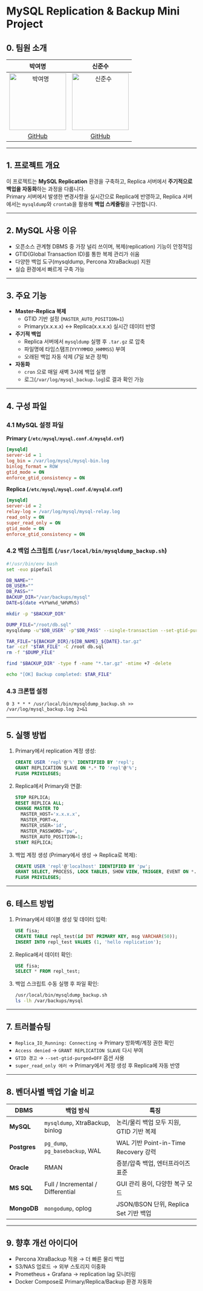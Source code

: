 # MySQL Replication & Backup Mini Project

## 0. 팀원 소개
| 박여명 | 신준수 |
|:------:|:------:|
| <img src="https://avatars.githubusercontent.com/u/166470537?v=4" alt="박여명" width="150"> | <img src="https://avatars.githubusercontent.com/u/137847336?v=4" alt="신준수" width="150"> |
| [GitHub](https://github.com/yeomyeoung) | [GitHub](https://github.com/shinjunsuuu) |

---

## 1. 프로젝트 개요
이 프로젝트는 **MySQL Replication** 환경을 구축하고, Replica 서버에서 **주기적으로 백업을 자동화**하는 과정을 다룹니다.  
Primary 서버에서 발생한 변경사항을 실시간으로 Replica에 반영하고, Replica 서버에서는 `mysqldump`와 `crontab`을 활용해 **백업 스케줄링**을 구현합니다.

---

## 2. MySQL 사용 이유
- 오픈소스 관계형 DBMS 중 가장 널리 쓰이며, 복제(replication) 기능이 안정적임  
- GTID(Global Transaction ID)를 통한 복제 관리가 쉬움  
- 다양한 백업 도구(mysqldump, Percona XtraBackup) 지원  
- 실습 환경에서 빠르게 구축 가능  

---

## 3. 주요 기능
- **Master–Replica 복제**
  - GTID 기반 설정 (`MASTER_AUTO_POSITION=1`)
  - Primary(x.x.x.x) ↔ Replica(x.x.x.x) 실시간 데이터 반영
- **주기적 백업**
  - Replica 서버에서 `mysqldump` 실행 후 `.tar.gz` 로 압축
  - 파일명에 타임스탬프(`YYYYMMDD_HHMMSS`) 부여
  - 오래된 백업 자동 삭제 (7일 보관 정책)
- **자동화**
  - `cron` 으로 매일 새벽 3시에 백업 실행
  - 로그(`/var/log/mysql_backup.log`)로 결과 확인 가능  

---

## 4. 구성 파일

### 4.1 MySQL 설정 파일
**Primary (`/etc/mysql/mysql.conf.d/mysqld.cnf`)**
```ini
[mysqld]
server-id = 1
log_bin = /var/log/mysql/mysql-bin.log
binlog_format = ROW
gtid_mode = ON
enforce_gtid_consistency = ON
```

**Replica (`/etc/mysql/mysql.conf.d/mysqld.cnf`)**
```ini
[mysqld]
server-id = 2
relay-log = /var/log/mysql/mysql-relay.log
read_only = ON
super_read_only = ON
gtid_mode = ON
enforce_gtid_consistency = ON
```

### 4.2 백업 스크립트 (`/usr/local/bin/mysqldump_backup.sh`)
```bash
#!/usr/bin/env bash
set -euo pipefail

DB_NAME=""
DB_USER=""
DB_PASS=""
BACKUP_DIR="/var/backups/mysql"
DATE=$(date +%Y%m%d_%H%M%S)

mkdir -p "$BACKUP_DIR"

DUMP_FILE="/root/db.sql"
mysqldump -u"$DB_USER" -p"$DB_PASS" --single-transaction --set-gtid-purged=OFF "$DB_NAME" > "$DUMP_FILE"

TAR_FILE="${BACKUP_DIR}/${DB_NAME}_${DATE}.tar.gz"
tar -czf "$TAR_FILE" -C /root db.sql
rm -f "$DUMP_FILE"

find "$BACKUP_DIR" -type f -name "*.tar.gz" -mtime +7 -delete

echo "[OK] Backup completed: $TAR_FILE"
```

### 4.3 크론탭 설정
```cron
0 3 * * * /usr/local/bin/mysqldump_backup.sh >> /var/log/mysql_backup.log 2>&1
```

---

## 5. 실행 방법
1. Primary에서 replication 계정 생성:
   ```sql
   CREATE USER 'repl'@'%' IDENTIFIED BY 'repl';
   GRANT REPLICATION SLAVE ON *.* TO 'repl'@'%';
   FLUSH PRIVILEGES;
   ```
2. Replica에서 Primary와 연결:
   ```sql
   STOP REPLICA;
   RESET REPLICA ALL;
   CHANGE MASTER TO
     MASTER_HOST='x.x.x.x',
     MASTER_PORT=x,
     MASTER_USER='id',
     MASTER_PASSWORD='pw',
     MASTER_AUTO_POSITION=1;
   START REPLICA;
   ```
3. 백업 계정 생성 (Primary에서 생성 → Replica로 복제):
   ```sql
   CREATE USER 'repl'@'localhost' IDENTIFIED BY 'pw';
   GRANT SELECT, PROCESS, LOCK TABLES, SHOW VIEW, TRIGGER, EVENT ON *.* TO 'backup'@'localhost';
   FLUSH PRIVILEGES;
   ```

---

## 6. 테스트 방법
1. Primary에서 테이블 생성 및 데이터 입력:
   ```sql
   USE fisa;
   CREATE TABLE repl_test(id INT PRIMARY KEY, msg VARCHAR(50));
   INSERT INTO repl_test VALUES (1, 'hello replication');
   ```
2. Replica에서 데이터 확인:
   ```sql
   USE fisa;
   SELECT * FROM repl_test;
   ```
3. 백업 스크립트 수동 실행 후 파일 확인:
   ```bash
   /usr/local/bin/mysqldump_backup.sh
   ls -lh /var/backups/mysql
   ```

---

## 7. 트러블슈팅
- `Replica_IO_Running: Connecting` → Primary 방화벽/계정 권한 확인  
- `Access denied` → `GRANT REPLICATION SLAVE` 다시 부여  
- `GTID 경고` → `--set-gtid-purged=OFF` 옵션 사용  
- `super_read_only 에러` → Primary에서 계정 생성 후 Replica에 자동 반영  

---

## 8. 벤더사별 백업 기술 비교

| DBMS        | 백업 방식                          | 특징                                   |
|-------------|-----------------------------------|----------------------------------------|
| **MySQL**   | `mysqldump`, XtraBackup, binlog   | 논리/물리 백업 모두 지원, GTID 기반 복제 |
| **Postgres**| `pg_dump`, `pg_basebackup`, WAL   | WAL 기반 Point-in-Time Recovery 강력    |
| **Oracle**  | RMAN                              | 증분/압축 백업, 엔터프라이즈 표준       |
| **MS SQL**  | Full / Incremental / Differential | GUI 관리 용이, 다양한 복구 모드         |
| **MongoDB** | `mongodump`, oplog                | JSON/BSON 단위, Replica Set 기반 백업   |

---

## 9. 향후 개선 아이디어
- Percona XtraBackup 적용 → 더 빠른 물리 백업  
- S3/NAS 업로드 → 외부 스토리지 이중화  
- Prometheus + Grafana → replication lag 모니터링  
- Docker Compose로 Primary/Replica/Backup 환경 자동화  
